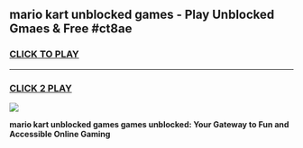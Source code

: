 
## mario kart unblocked games - Play Unblocked Gmaes & Free #ct8ae
<h3>
<a href="https://news.freeplayer.one?title=mario_kart_unblocked_games&ref=03M">CLICK TO PLAY</a></h3>
<hr>

<h3>
<a href="https://news.freeplayer.one?title=mario_kart_unblocked_games&ref=03M">CLICK 2 PLAY</a>
  
</h3>

<a href="https://news.freeplayer.one?title=mario_kart_unblocked_games&ref=03M"><img src="https://clearcache.store/games.png"></a>


**mario kart unblocked games games unblocked: Your Gateway to Fun and Accessible Online Gaming**
